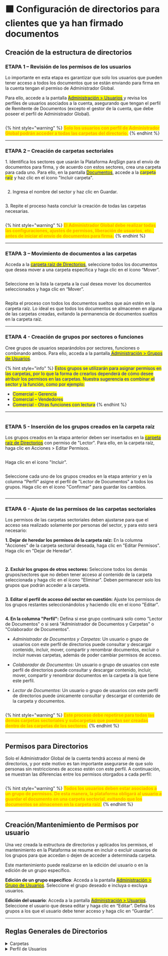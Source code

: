 # 🟪 Configuración de directorios para clientes que ya han firmado documentos

## Creación de la estructura de directorios

### ETAPA 1 – Revisión de los permisos de los usuarios

Lo importante en esta etapa es garantizar que solo los usuarios que pueden tener acceso a todos los documentos que se están enviando para firma en la cuenta tengan el permiso de Administrador Global.

Para ello, accede a la pantalla [<mark style="color:blue;">Administración > Usuarios</mark> ](https://app.gitbook.com/o/Ai1YjbPQxIuvTaVzoZ4H/s/zDlPVk00J5AKVvFiB3dg/)y revisa los perfiles de usuarios asociados a la cuenta, asegurando que tengan el perfil de Remitente de Documentos (excepto el gestor de la cuenta, que debe poseer el perfil de Administrador Global).

<figure><img src="../../.gitbook/assets/image (709).png" alt=""><figcaption></figcaption></figure>

{% hint style="warning" %}
<mark style="color:orange;">**Solo los usuarios con perfil de Administrador Global podrán acceder a todas las carpetas del directorio.**</mark>
{% endhint %}

***

### ETAPA 2 – Creación de carpetas sectoriales

1\. Identifica los sectores que usarán la Plataforma ArqSign para el envío de documentos para firma, y de acuerdo con estos sectores, crea una carpeta para cada uno. Para ello, en la pantalla [<mark style="color:blue;">Documentos</mark>](./), accede a la <mark style="color:blue;">carpeta raíz</mark> y haz clic en el ícono "Incluir carpeta".

<figure><img src="../../.gitbook/assets/image (12).png" alt=""><figcaption></figcaption></figure>

2.  Ingresa el nombre del sector y haz clic en Guardar.

    <figure><img src="../../.gitbook/assets/image (13).png" alt=""><figcaption></figcaption></figure>

3\. Repite el proceso hasta concluir la creación de todas las carpetas necesarias.

<figure><img src="../../.gitbook/assets/image (14).png" alt=""><figcaption></figcaption></figure>

{% hint style="warning" %}
<mark style="color:orange;">**El Administrador Global debe realizar todas las configuraciones, ajustes de permisos, liberación de usuarios, etc., antes de iniciar el envío de documentos para firma.**</mark>
{% endhint %}

***

### ETAPA 3 – Movimiento de documentos a las carpetas

Acceda a la [<mark style="color:blue;">carpeta raíz de Directorios</mark>](./#pasta-raiz-de-diretorios), seleccione todos los documentos que desea mover a una carpeta específica y haga clic en el ícono “Mover”.

<figure><img src="../../.gitbook/assets/image (15).png" alt=""><figcaption></figcaption></figure>

Seleccione en la lista la carpeta a la cual desea mover los documentos seleccionados y haga clic en “Mover”.

<figure><img src="../../.gitbook/assets/image (16).png" alt=""><figcaption></figcaption></figure>

Repita el proceso con todos los documentos sueltos que aún estén en la carpeta raíz. Lo ideal es que todos los documentos se almacenen en alguna de las carpetas creadas, evitando la permanencia de documentos sueltos en la carpeta raíz.

***

### ETAPA 4 - Creación de grupos por sectores o funciones

Cree grupos de usuarios separándolos por sectores, funciones o combinando ambos. Para ello, acceda a la pantalla[ <mark style="color:blue;">Administración > Grupos de Usuarios</mark>](../../administracao/administracao/grupo-de-usuarios.md).

{% hint style="info" %}
<mark style="color:blue;">Estos grupos se utilizarán para asignar permisos en las carpetas, por lo que la forma de crearlos dependerá de cómo desee atribuir los permisos en las carpetas. Nuestra sugerencia es combinar el sector y la función, como por ejemplo:</mark>

* <mark style="color:blue;">Comercial – Gerencia</mark>
* <mark style="color:blue;">Comercial – Vendedores</mark>
* <mark style="color:blue;">Comercial - Otras funciones con lectura</mark>
{% endhint %}

***

<figure><img src="../../.gitbook/assets/image (18).png" alt=""><figcaption></figcaption></figure>

### ETAPA 5 - Inserción de los grupos creados en la carpeta raíz

Los grupos creados en la etapa anterior deben ser insertados en la [<mark style="color:blue;">carpeta raíz de Directorios</mark>](./#pasta-raiz-de-diretorios) con permiso de "Lector". Para ello, en la carpeta raíz, haga clic en Acciones > Editar Permisos.

<figure><img src="../../.gitbook/assets/image (19).png" alt=""><figcaption></figcaption></figure>

Haga clic en el ícono "Incluir".

<figure><img src="../../.gitbook/assets/image (20).png" alt=""><figcaption></figcaption></figure>

Seleccione cada uno de los grupos creados en la etapa anterior y en la columna "Perfil" asigne el perfil de "Lector de Documentos" a todos los grupos. Haga clic en el ícono "Confirmar" para guardar los cambios.

<figure><img src="../../.gitbook/assets/image (21).png" alt=""><figcaption></figcaption></figure>

***

### ETAPA 6 - Ajuste de las permisos de las carpetas sectoriales

Los permisos de las carpetas sectoriales deben ajustarse para que el acceso sea realizado solamente por personas del sector, y para esto será necesario:

**1. Dejar de heredar los permisos de la carpeta raíz:** En la columna "Acciones" de la carpeta sectorial deseada, haga clic en "Editar Permisos". Haga clic en "Dejar de Heredar".

<figure><img src="../../.gitbook/assets/image (22).png" alt=""><figcaption></figcaption></figure>

<figure><img src="../../.gitbook/assets/image (24).png" alt=""><figcaption></figcaption></figure>

**2. Excluir los grupos de otros sectores:** Seleccione todos los demás grupos/sectores que no deben tener acceso al contenido de la carpeta seleccionada y haga clic en el ícono "Eliminar". Deben permanecer solo los grupos que podrán acceder a la carpeta.

<figure><img src="../../.gitbook/assets/image (25).png" alt=""><figcaption></figcaption></figure>

**3. Editar el perfil de acceso del sector en cuestión:** Ajuste los permisos de los grupos restantes seleccionándolos y haciendo clic en el ícono "Editar".

<figure><img src="../../.gitbook/assets/image (26).png" alt=""><figcaption></figcaption></figure>

**4. En la columna "Perfil":** Defina si ese grupo continuará solo como "Lector de Documentos" o si será "Administrador de Documentos y Carpetas" o "Colaborador de Documentos".

* _Administrador de Documentos y Carpetas_: Un usuario o grupo de usuarios con este perfil de directorios puede consultar y descargar contenido, incluir, mover, compartir y renombrar documentos, excluir o incluir nuevas carpetas, además de poder cambiar permisos de acceso.
* _Colaborador de Documentos_: Un usuario o grupo de usuarios con este perfil de directorios puede consultar y descargar contenido, incluir, mover, compartir y renombrar documentos en la carpeta a la que tiene este perfil.
*   _Lector de Documentos_: Un usuario o grupo de usuarios con este perfil de directorios puede únicamente consultar y descargar el contenido de la carpeta y documentos.

    <figure><img src="../../.gitbook/assets/image (27).png" alt=""><figcaption></figcaption></figure>

{% hint style="warning" %}
<mark style="color:orange;">**Este proceso debe repetirse para todas las demás carpetas sectoriales y subcarpetas que puedan ser creadas dentro de las carpetas de los sectores.**</mark>
{% endhint %}

***

## P**ermisos para Directorios**

Solo el Administrador Global de la cuenta tendrá acceso al menú de directorios, y por este motivo es tan importante asegurarse de que solo personas sin restricciones de acceso estén con este perfil. A continuación, se muestran las diferencias entre los permisos otorgados a cada perfil:

<figure><img src="../../.gitbook/assets/image (29).png" alt=""><figcaption></figcaption></figure>

{% hint style="warning" %}
<mark style="color:orange;">**Todos los usuarios deben estar asociados a un grupo de permisos. De esta manera, la plataforma obligará al usuario a guardar el documento en una carpeta sectorial, evitando que los documentos se almacenen en la carpeta raíz.**</mark>
{% endhint %}

***

## Creación/Mantenimiento de Permisos por usuario

Una vez creada la estructura de directorios y aplicados los permisos, el mantenimiento en la Plataforma se resume en incluir o excluir usuarios de los grupos para que accedan o dejen de acceder a determinada carpeta.

Este mantenimiento puede realizarse en la edición del usuario o en la edición de un grupo específico.

**Edición de un grupo específico**: Acceda a la pantalla [<mark style="color:blue;">Administración > Grupo de Usuarios</mark>](../../administracao/administracao/grupo-de-usuarios.md). Seleccione el grupo deseado e incluya o excluya usuarios.

**Edición del usuario**: Acceda a la pantalla [<mark style="color:blue;">Administración > Usuarios</mark>](../../administracao/administracao/usuarios.md). Seleccione el usuario que desea editar y haga clic en “Editar”. Defina los grupos a los que el usuario debe tener acceso y haga clic en “Guardar”.

***

## Reglas Generales de Directorios

<details>

<summary>Carpetas</summary>

1. Toda cuenta, al ser creada, automáticamente tendrá una carpeta raíz asociada.
2. La carpeta raíz creada automáticamente por la plataforma recibe el nombre de la cuenta y puede ser renombrada posteriormente por su Administrador Global.
3. Para cada cuenta se permite una única carpeta raíz. Las demás carpetas deben ser creadas obligatoriamente dentro de la carpeta raíz..
4. &#x20;Los documentos exhibidos en "Directorios" son solamente aquellos con estado "Concluido" y que no estén "Excluidos", es decir, si el documento está en proceso de firma, no aparecerá en el directorio.eja, se o documento estiver em processo de assinatura ele não vai aparecer no diretório.

</details>

<details>

<summary>Perfil de Usuarios</summary>

1. El perfil de usuario Administrador Global tiene acceso total al directorio de documentos, siempre que el plan de la cuenta incluya acceso a la funcionalidad de directorios.
2. El perfil de usuario Remitente de Documentos tendrá acceso a la navegación en las carpetas si forma parte de algún grupo que tenga al menos permiso de lectura.

</details>

